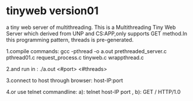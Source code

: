 # tinyweb version01
a tiny web server of multithreading.
This is a Multithreading Tiny Web Server which derived from
UNP and CS:APP,only supports GET method.In this programming pattern,
threads is pre-generated.

1.compile commands:
 gcc -pthread -o a.out prethreaded_server.c pthread01.c request_process.c tinyweb.c wrappthread.c 

2.and run in : ./a.out  <#port>  <#threads>

3.connect to host through browser: host-IP:port

4.or use telnet commandline: a): telnet host-IP port , b): GET / HTTP/1.0
